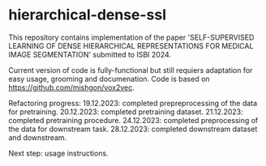 # hierarchical-dense-ssl
This repository contains implementation of the paper 'SELF-SUPERVISED LEARNING OF DENSE HIERARCHICAL REPRESENTATIONS FOR MEDICAL IMAGE SEGMENTATION' submitted to ISBI 2024.

Current version of code is fully-functional but still requiers adaptation for easy usage, grooming and documenation.
Code is based on https://github.com/mishgon/vox2vec.

Refactoring progress:
19.12.2023: completed prepreprocessing of the data for pretraining.
20.12.2023: completed pretraining dataset.
21.12.2023: completed pretraining procedure.
24.12.2023: completed preprocessing of the data for downstream task.
28.12.2023: completed downstream dataset and downstream.

Next step: usage instructions.
